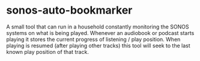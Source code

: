 sonos-auto-bookmarker
=====================

A small tool that can run in a household constantly monitoring the SONOS systems on what is being played. Whenever an audiobook or podcast starts playing it stores the current progress of listening / play position. When playing is resumed (after playing other tracks) this tool will seek to the last known play position of that track.
